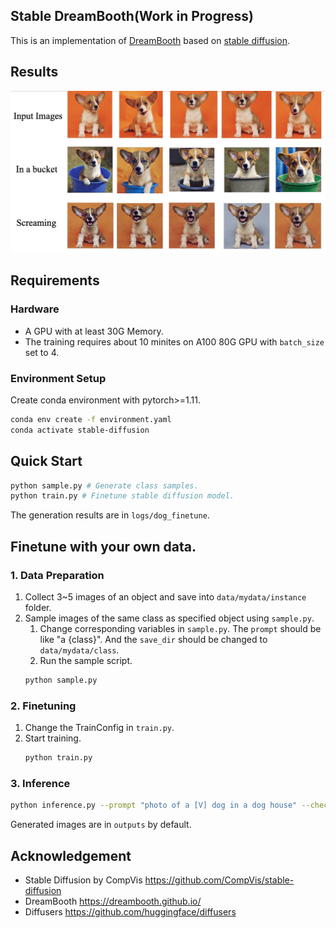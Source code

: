 ## Stable DreamBooth(Work in Progress)
This is an implementation of [DreamBooth](https://dreambooth.github.io/) based on [stable diffusion](https://github.com/CompVis/stable-diffusion).

## Results
![Results](assets/results.jpg)

## Requirements
### Hardware
- A GPU with at least 30G Memory.
- The training requires about 10 minites on A100 80G GPU with `batch_size` set to 4.

### Environment Setup
Create conda environment with pytorch>=1.11.
```bash
conda env create -f environment.yaml
conda activate stable-diffusion
```

## Quick Start
```bash
python sample.py # Generate class samples.
python train.py # Finetune stable diffusion model.
```
The generation results are in `logs/dog_finetune`.

## Finetune with your own data.

### 1. Data Preparation
1. Collect 3~5 images of an object and save into `data/mydata/instance` folder.
2. Sample images of the same class as specified object using `sample.py`.
    1. Change corresponding variables in `sample.py`. The `prompt` should be like "a {class}". And the `save_dir` should be changed to `data/mydata/class`.
    2. Run the sample script.
    ```bash
    python sample.py
    ```

### 2. Finetuning
1. Change the TrainConfig in `train.py`. 
2. Start training.
    ```bash
    python train.py
    ```

### 3. Inference
```bash
python inference.py --prompt "photo of a [V] dog in a dog house" --checkpoint_dir logs/dogs_finetune
```
Generated images are in `outputs` by default.

## Acknowledgement

- Stable Diffusion by CompVis https://github.com/CompVis/stable-diffusion
- DreamBooth https://dreambooth.github.io/
- Diffusers https://github.com/huggingface/diffusers